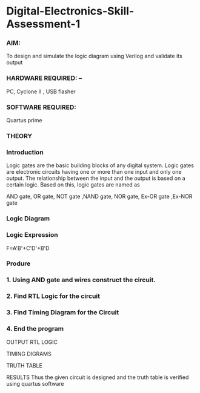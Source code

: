 # Digital-Electronics-Skill-Assessment-1
### AIM:
To design and simulate the logic diagram using Verilog and validate its output

### HARDWARE REQUIRED: –
PC, Cyclone II , USB flasher

### SOFTWARE REQUIRED:
Quartus prime

### THEORY
### Introduction
Logic gates are the basic building blocks of any digital system. Logic gates are electronic circuits having one or more than one input and only one output. The relationship between the input and the output is based on a certain logic. Based on this, logic gates are named as

AND gate, OR gate, NOT gate ,NAND gate, NOR gate, Ex-OR gate ,Ex-NOR gate

### Logic Diagram


### Logic Expression 
F=A'B'+C'D'+B'D


### Produre
### 1. Using AND gate and wires construct the circuit.
### 2. Find RTL Logic for the circuit
### 3. Find Timing Diagram for the Circuit
### 4. End the program

OUTPUT
RTL LOGIC


TIMING DIGRAMS



TRUTH TABLE


RESULTS
Thus the given circuit is designed and the truth table is verified using quartus software
